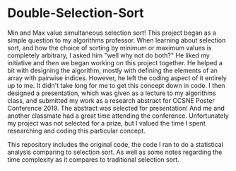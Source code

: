 # Double-Selection-Sort
Min and Max value simultaneous selection sort!
This project began as a simple question to my algorithms professor. When learning about selection sort, and how the choice of
sorting by minimum or maximum values is completely arbitrary, I asked him "well why not do both?"
He liked my initiative and then we began working on this project together. He helped a bit with designing the algorithm, mostly
with defining the elements of an array with pairwise indices. However, he left the coding aspect of it entirely up to me. It didn't take long for me to get this concept down in code. I then designed a presentation, which was given as a lecture to my algorithms class, and submitted my work as a research abstract for CCSNE Poster Conference 2019. The abstract was selected for presentation!
And me and another classmate had a great time attending the conference. Unfortunately my project was not selected for a prize, but
I valued the time I spent researching and coding this particular concept.

This repository includes the original code, the code I ran to do a statistical analysis comparing to selection sort. As well as some notes regarding the time complexity as it compares to traditional selection sort. 
